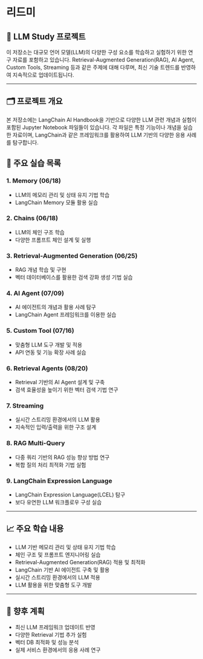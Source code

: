 # 리드미

## 📑 LLM Study 프로젝트

이 저장소는 대규모 언어 모델(LLM)의 다양한 구성 요소를 학습하고 실험하기 위한 연구 자료를 포함하고 있습니다. Retrieval-Augmented Generation(RAG), AI Agent, Custom Tools, Streaming 등과 같은 주제에 대해 다루며, 최신 기술 트렌드를 반영하여 지속적으로 업데이트됩니다.

---

## 🗂 프로젝트 개요
본 저장소에는 LangChain AI Handbook을 기반으로 다양한 LLM 관련 개념과 실험이 포함된 Jupyter Notebook 파일들이 있습니다. 각 파일은 특정 기능이나 개념을 실습한 자료이며, LangChain과 같은 프레임워크를 활용하여 LLM 기반의 다양한 응용 사례를 탐구합니다.

## 📌 주요 실습 목록

### 1. Memory (06/18)
- LLM의 메모리 관리 및 상태 유지 기법 학습
- LangChain Memory 모듈 활용 실습

### 2. Chains (06/18)
- LLM의 체인 구조 학습
- 다양한 프롬프트 체인 설계 및 실행

### 3. Retrieval-Augmented Generation (06/25)
- RAG 개념 학습 및 구현
- 벡터 데이터베이스를 활용한 검색 강화 생성 기법 실습

### 4. AI Agent (07/09)
- AI 에이전트의 개념과 활용 사례 탐구
- LangChain Agent 프레임워크를 이용한 실습

### 5. Custom Tool (07/16)
- 맞춤형 LLM 도구 개발 및 적용
- API 연동 및 기능 확장 사례 실습

### 6. Retrieval Agents (08/20)
- Retrieval 기반의 AI Agent 설계 및 구축
- 검색 효율성을 높이기 위한 벡터 검색 기법 연구

### 7. Streaming
- 실시간 스트리밍 환경에서의 LLM 활용
- 지속적인 입력/출력을 위한 구조 설계

### 8. RAG Multi-Query
- 다중 쿼리 기반의 RAG 성능 향상 방법 연구
- 복합 질의 처리 최적화 기법 실험

### 9. LangChain Expression Language
- LangChain Expression Language(LCEL) 탐구
- 보다 유연한 LLM 워크플로우 구성 실습

---

## 📈 주요 학습 내용
- LLM 기반 메모리 관리 및 상태 유지 기법 학습
- 체인 구조 및 프롬프트 엔지니어링 실습
- Retrieval-Augmented Generation(RAG) 적용 및 최적화
- LangChain 기반 AI 에이전트 구축 및 활용
- 실시간 스트리밍 환경에서의 LLM 적용
- LLM 활용을 위한 맞춤형 도구 개발

---

## 🚀 향후 계획
- 최신 LLM 프레임워크 업데이트 반영
- 다양한 Retrieval 기법 추가 실험
- 벡터 DB 최적화 및 성능 분석
- 실제 서비스 환경에서의 응용 사례 연구





